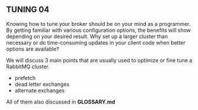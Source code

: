 ## TUNING 04
Knowing how to tune your broker should be on your mind as a programmer. By getting familiar with various configuration options, the benefits will show depending on your desired result. Why set up a larger cluster than necessary or do time-consuming updates in your client code when better options are available?

We will discuss 3 main points that are usually used to optimize or fine tune a RabbitMQ cluster. 

- prefetch
- dead letter exchanges 
- alternate exchanges

All of them also discussed in **GLOSSARY.md**
